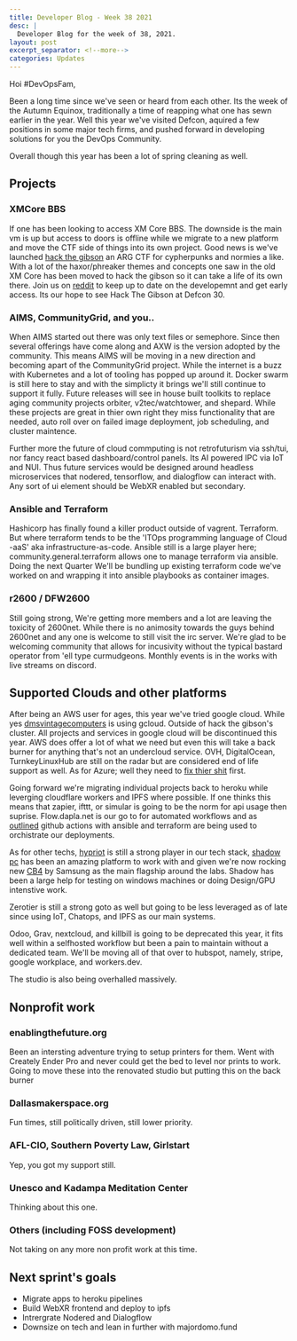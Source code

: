 ```yaml
---
title: Developer Blog - Week 38 2021
desc: |
  Developer Blog for the week of 38, 2021.
layout: post
excerpt_separator: <!--more-->
categories: Updates
---
```


Hoi \#DevOpsFam,

Been a long time since we've seen or heard from each other. Its the week of the Autumn Equinox, traditionally a time of reapping what one has 
sewn earlier in the year. Well this year we've visited Defcon, aquired a few positions in some major tech firms, and pushed forward 
in developing solutions for you the DevOps Community.

Overall though this year has been a lot of spring cleaning as well.

<!--more-->

## Projects

### XMCore BBS
If one has been looking to access XM Core BBS. The downside is the main vm is up but access to doors is offline while we migrate to a new platform
and move the CTF side of things into its own project. Good news is we've launched [hack the gibson](https://hackgibson.sh) an ARG CTF for cypherpunks 
and normies a like. With a lot of the haxor/phreaker themes and concepts one saw in the old XM Core has been moved to hack the gibson so it 
can take a life of its own there. Join us on [reddit](https://reddit.com/r/2600) to keep up to date on the developemnt and get early access. 
Its our hope to see Hack The Gibson at Defcon 30.

### AIMS, CommunityGrid, and you..

When AIMS started out there was only text files or semephore. Since then several offerings have come along and AXW is the version adopted 
by the community. This means AIMS will be moving in a new direction and becoming apart of the CommunityGrid project. While the internet is a buzz
with Kubernetes and a lot of tooling has popped up around it. Docker swarm is still here to stay and with the simplicty it brings we'll still continue
to support it fully. Future releases will see in house built toolkits to replace aging community projects orbiter, v2tec/watchtower, and shepard. 
While these projects are great in thier own right they miss functionality that are needed, auto roll over on failed image deployment, job scheduling,
and cluster maintence.

Further more the future of cloud commputing is not retrofuturism via ssh/tui, nor fancy react based dashboard/control panels. Its AI powered IPC 
via IoT and NUI. Thus future services would be designed around headless microservices that nodered, tensorflow, and dialogflow can interact with.
Any sort of ui element should be WebXR enabled but secondary.

### Ansible and Terraform

Hashicorp has finally found a killer product outside of vagrent. Terraform. But where terraform tends to be the 'ITOps programming language of Cloud -aaS' aka
infrastructure-as-code. Ansible still is a large player here; community.general.terraform allows one to manage terraform via ansible. Doing the next Quarter
We'll be bundling up existing terraform code we've worked on and wrapping it into ansible playbooks as container images.

### r2600 / DFW2600

Still going strong, We're getting more members and a lot are leaving the toxicity of 2600net. While there is no animosity towards the guys behind 2600net 
and any one is welcome to still visit the irc server. We're glad to be welcoming community that allows for incusivity without the typical bastard operator 
from 'ell type curmudgeons. Monthly events is in the works with live streams on discord.

## Supported Clouds and other platforms

After being an AWS user for ages, this year we've tried google cloud. While yes [dmsvintagecomputers](https://dmsvintagecomputers.com/) is using gcloud. Outside
of hack the gibson's cluster. All projects and services in google cloud will be discontinued this year. AWS does offer a lot of what we need but even this will
take a back burner for anything that's not an undercloud service. OVH, DigitalOcean, TurnkeyLinuxHub are still on the radar but are considered end of life 
support as well. As for Azure; well they need to 
[fix thier shit](https://media.defcon.org/DEF%20CON%2029/DEF%20CON%2029%20presentations/Jenko%20Hwong%20-%20New%20Phishing%20Attacks%20Exploiting%20OAuth%20Authentication%20Flows.pdf) first.

Going forward we're migrating individual projects back to heroku while leverging cloudflare workers and IPFS where possible. If one thinks this means that zapier, 
ifttt, or simular is going to be the norm for api usage then suprise. Flow.dapla.net is our go to for automated workflows and as 
[outlined](https://github.com/denzuko/denzuko.github.io/wiki/Heroku-Usage-with-apps-and-github-actions) github actions with ansible and terraform are being used 
to orchistrate our deployments.

As for other techs, [hypriot](https://blog.hypriot.com/) is still a strong player in our tech stack, [shadow pc](https://shadow.tech) has been an amazing platform 
to work with and given we're now rocking new [CB4](https://www.walmart.com/ip/SAMSUNG-CB4-11-6-Intel-Celeron-4GB-32GB-Chromebook-XE310XBA-K01US-Google-Classroom-Ready/558190726?athbdg=L1300) 
by Samsung as the main flagship around the labs. Shadow has been a large help for testing on windows machines or doing Design/GPU intenstive work.

Zerotier is still a strong goto as well but going to be less leveraged as of late since using IoT, Chatops, and IPFS as our main systems.

Odoo, Grav, nextcloud, and killbill is going to be deprecated this year, it fits well within a selfhosted workflow but been a pain to 
maintain without a dedicated team. We'll be moving all of that over to hubspot, namely, stripe, google workplace, and workers.dev.

The studio is also being overhalled massively.

## Nonprofit work

### enablingthefuture.org

Been an intersting adventure trying to setup printers for them. Went with Creately Ender Pro and never could get the bed to level nor prints to work.
Going to move these into the renovated studio but putting this on the back burner

### Dallasmakerspace.org

Fun times, still politically driven, still lower priority.

### AFL-CIO, Southern Poverty Law, Girlstart

Yep, you got my support still.

### Unesco and Kadampa Meditation Center

Thinking about this one.

### Others (including FOSS development)

Not taking on any more non profit work at this time.

## Next sprint's goals
  - Migrate apps to heroku pipelines
  - Build WebXR frontend and deploy to ipfs
  - Intrergrate Nodered and Dialogflow
  - Downsize on tech and lean in further with majordomo.fund
